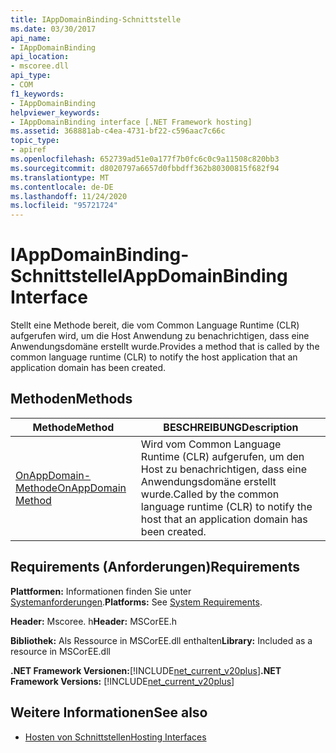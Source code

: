 ```yaml
---
title: IAppDomainBinding-Schnittstelle
ms.date: 03/30/2017
api_name:
- IAppDomainBinding
api_location:
- mscoree.dll
api_type:
- COM
f1_keywords:
- IAppDomainBinding
helpviewer_keywords:
- IAppDomainBinding interface [.NET Framework hosting]
ms.assetid: 368881ab-c4ea-4731-bf22-c596aac7c66c
topic_type:
- apiref
ms.openlocfilehash: 652739ad51e0a177f7b0fc6c0c9a11508c820bb3
ms.sourcegitcommit: d8020797a6657d0fbbdff362b80300815f682f94
ms.translationtype: MT
ms.contentlocale: de-DE
ms.lasthandoff: 11/24/2020
ms.locfileid: "95721724"
---
```

# <a name="iappdomainbinding-interface"></a><span data-ttu-id="65eba-102">IAppDomainBinding-Schnittstelle</span><span class="sxs-lookup"><span data-stu-id="65eba-102">IAppDomainBinding Interface</span></span>

<span data-ttu-id="65eba-103">Stellt eine Methode bereit, die vom Common Language Runtime (CLR) aufgerufen wird, um die Host Anwendung zu benachrichtigen, dass eine Anwendungsdomäne erstellt wurde.</span><span class="sxs-lookup"><span data-stu-id="65eba-103">Provides a method that is called by the common language runtime (CLR) to notify the host application that an application domain has been created.</span></span>  
  
## <a name="methods"></a><span data-ttu-id="65eba-104">Methoden</span><span class="sxs-lookup"><span data-stu-id="65eba-104">Methods</span></span>  
  
|<span data-ttu-id="65eba-105">Methode</span><span class="sxs-lookup"><span data-stu-id="65eba-105">Method</span></span>|<span data-ttu-id="65eba-106">BESCHREIBUNG</span><span class="sxs-lookup"><span data-stu-id="65eba-106">Description</span></span>|  
|------------|-----------------|  
|[<span data-ttu-id="65eba-107">OnAppDomain-Methode</span><span class="sxs-lookup"><span data-stu-id="65eba-107">OnAppDomain Method</span></span>](iappdomainbinding-onappdomain-method.md)|<span data-ttu-id="65eba-108">Wird vom Common Language Runtime (CLR) aufgerufen, um den Host zu benachrichtigen, dass eine Anwendungsdomäne erstellt wurde.</span><span class="sxs-lookup"><span data-stu-id="65eba-108">Called by the common language runtime (CLR) to notify the host that an application domain has been created.</span></span>|  
  
## <a name="requirements"></a><span data-ttu-id="65eba-109">Requirements (Anforderungen)</span><span class="sxs-lookup"><span data-stu-id="65eba-109">Requirements</span></span>  

 <span data-ttu-id="65eba-110">**Plattformen:** Informationen finden Sie unter [Systemanforderungen](../../get-started/system-requirements.md).</span><span class="sxs-lookup"><span data-stu-id="65eba-110">**Platforms:** See [System Requirements](../../get-started/system-requirements.md).</span></span>  
  
 <span data-ttu-id="65eba-111">**Header:** Mscoree. h</span><span class="sxs-lookup"><span data-stu-id="65eba-111">**Header:** MSCorEE.h</span></span>  
  
 <span data-ttu-id="65eba-112">**Bibliothek:** Als Ressource in MSCorEE.dll enthalten</span><span class="sxs-lookup"><span data-stu-id="65eba-112">**Library:** Included as a resource in MSCorEE.dll</span></span>  
  
 <span data-ttu-id="65eba-113">**.NET Framework Versionen:**[!INCLUDE[net_current_v20plus](../../../../includes/net-current-v20plus-md.md)]</span><span class="sxs-lookup"><span data-stu-id="65eba-113">**.NET Framework Versions:** [!INCLUDE[net_current_v20plus](../../../../includes/net-current-v20plus-md.md)]</span></span>  
  
## <a name="see-also"></a><span data-ttu-id="65eba-114">Weitere Informationen</span><span class="sxs-lookup"><span data-stu-id="65eba-114">See also</span></span>

- [<span data-ttu-id="65eba-115">Hosten von Schnittstellen</span><span class="sxs-lookup"><span data-stu-id="65eba-115">Hosting Interfaces</span></span>](hosting-interfaces.md)
